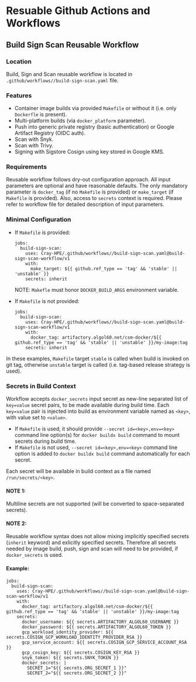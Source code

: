 # Resuable Github Actions and Workflows

## Build Sign Scan Reusable Workflow

### Location

Build, Sign and Scan reusable workflow is located in `.github/workflows//build-sign-scan.yaml` file.

### Features

- Container image builds via provided `Makefile` or without it (i.e. only `Dockerfle` is present).
- Multi-platform builds (via `docker_platform` parameter).
- Push into generic private registry (basic authentication) or Google Artifact Registry (OIDC auth).
- Scan with Snyk.
- Scan with Trivy.
- Signing with Sigstore Cosign using key stored in Google KMS.

### Requirements
Reusable workflow follows dry-out configuration approach. All input parameters are optional and have reasonable defaults.
The only mandatory parameter is `docker_tag` (if no `Makefile` is provided) or `make_target` (if `Makefile` is provided).
Also, access to `secrets` context is required. Please refer to workflow file for detailed description of input parameters.

### Minimal Configuration

- If `Makefile` is provided:

      jobs:
        build-sign-scan:
          uses: Cray-HPE/.github/workflows//build-sign-scan.yaml@build-sign-scan-workflow/v1
          with:
            make_target: ${{ github.ref_type == 'tag' && 'stable' || 'unstable' }}
          secrets: inherit

    NOTE: `Makefle` must honor `DOCKER_BUILD_ARGS` environment variable.

- If `Makefile` is not provided:

      jobs:
        build-sign-scan:
          uses: Cray-HPE/.github/workflows//build-sign-scan.yaml@build-sign-scan-workflow/v1
          with:
            docker_tag: artifactory.algol60.net/csm-docker/${{ github.ref_type == 'tag' && 'stable' || 'unstable' }}/my-image:tag
          secrets: inherit

In these examples, `Makefile` target `stable` is called when build is invoked on git tag, otherwise `unstable` target is called (i.e. tag-based release strategy is used).

### Secrets in Build Context

Workflow accepts `docker_secrets` input secret as new-line separated list of `key=value` secret pairs, to be made available during build time. Each `key=value` pair is injected into build as environment variable named as `<key>`, with value set to `<value>`.

- If `Makefile` is used, it should provide `--secret id=<key>,env=<key>` command line option(s) for `docker buildx build` command to mount secrets during build time.
- If `Makefile` is not used, `--secret id=<key>,env=<key>` command line option is added to `docker buildx build` command automatically for each secret.

Each secret will be available in build context as a file named `/run/secrets/<key>`.

#### NOTE 1: 
Multiline secrets are not supported (will be converted to space-separated secrets).

#### NOTE 2:
Reusable workflow syntax does not allow mixing implicitly specified secrets (`inherit` keyword) and exlicitly specified secrets. Therefore all secrets needed by image build, push, sign and scan will need to be provided, if `docker_secrets` is used.

#### Example:

    jobs:
      build-sign-scan:
        uses: Cray-HPE/.github/workflows//build-sign-scan.yaml@build-sign-scan-workflow/v1
        with:
          docker_tag: artifactory.algol60.net/csm-docker/${{ github.ref_type == 'tag' && 'stable' || 'unstable' }}/my-image:tag
        secrets:
          docker_username: ${{ secrets.ARTIFACTORY_ALGOL60_USERNAME }}
          docker_password: ${{ secrets.ARTIFACTORY_ALGOL60_TOKEN }}
          gcp_workload_identity_provider: ${{ secrets.COSIGN_GCP_WORKLOAD_IDENTITY_PROVIDER_RSA }}
          gcp_service_account: ${{ secrets.COSIGN_GCP_SERVICE_ACCOUNT_RSA }}
          gcp_cosign_key: ${{ secrets.COSIGN_KEY_RSA }}
          snyk_token: ${{ secrets.SNYK_TOKEN }}
          docker_secrets: |
            SECRET_1="${{ secrets.ORG_SECRET_1 }}"
            SECRET_2="${{ secrets.ORG_SECRET_2 }}"
